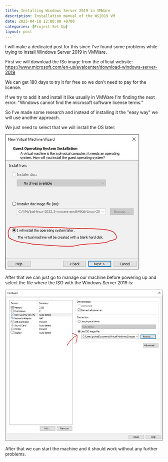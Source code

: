 ```yaml
---
title: Installing Windows Server 2019 in VMWare
description: Installation manual of the WS2019 VM
date: 2025-04-18 12:00:00 +0700
categories: [Project Set Up]
layout: post
---
```


I will make a dedicated post for this since I've found some problems while trying to install Windows Server 2019 in VMWare.

First we will download the ISo image from the official website: https://www.microsoft.com/en-us/evalcenter/download-windows-server-2019

We can get 180 days to try it for free so we don't need to pay for the license.

If we try to add it and install it like usually in VMWare I'm finding the next error: "Windows cannot find the microsoft software license terms."

So I've made some research and instead of installing it the "easy way" we will use another approach.

We just need to select that we will install the OS later:

![Manual installation](/assets/images/Manually.JPG)

After that we can just go to manage our machine before powering up and select the file where the ISO with the Windows Server 2019 is:

![Select the ISO](/assets/images/Select.JPG)

After that we can start the machine and it should work without any further problems.